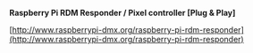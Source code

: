 **Raspberry Pi RDM Responder / Pixel controller [Plug & Play]**

[http://www.raspberrypi-dmx.org/raspberry-pi-rdm-responder](http://www.raspberrypi-dmx.org/raspberry-pi-rdm-responder)
